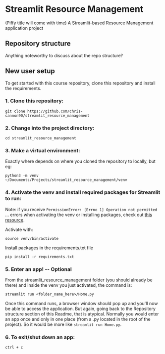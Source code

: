 # Streamlit Resource Management
(Piffy title will come with time)
A Streamlit-based Resource Management application project


## Repository structure
Anything noteworthy to discuss about the repo structure?

## New user setup
To get started with this course repository, clone this repository and install the requirements.

### 1. Clone this repository:
```
git clone https://github.com/chris-cannon90/streamlit_resource_management
```

### 2. Change into the project directory:
```
cd streamlit_resource_management
```

### 3. Make a virtual environment:

Exactly where depends on where you cloned the repository to locally, but eg:
```
python3 -m venv ~/Documents/Projects/streamlit_resource_management/venv
```
   
### 4. Activate the venv and install required packages for Streamlit to run:

Note: if you receive `PermissionError: [Errno 1] Operation not permitted` ... errors when activating the venv or installing packages, check out [this resource](https://stackoverflow.com/questions/58479686/permissionerror-errno-1-operation-not-permitted-after-macos-catalina-update).

Activate with:
```
source venv/bin/activate
```

Install packages in the requirements.txt file
```
pip install -r requirements.txt
```

### 5. Enter an app! -- Optional

From the streamlit_resource_management folder (you should already be there) and inside the venv you just activated, the command is:
```
streamlit run <folder_name_here>/Home.py
```

Once this command runs, a browser window should pop up and you'll now be able to access the application.  But again, going back to the Repository structure section of this Readme, that is atypical.  Normally you would enter an app once and only in one place (from a .py located in the root of the project). So it would be more like `streamlit run Home.py`.

### 6. To exit/shut down an app:
```
ctrl + c
```